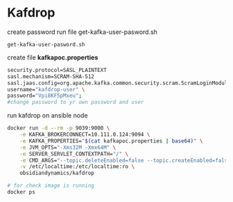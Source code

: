 # Kafdrop

create password run file get-kafka-user-pasword.sh

    get-kafka-user-pasword.sh

create file **kafkapoc.properties**

```Bash
security.protocol=SASL_PLAINTEXT
sasl.mechanism=SCRAM-SHA-512 
sasl.jaas.config=org.apache.kafka.common.security.scram.ScramLoginModule required \
username="kafdrop-user" \
password="Vpi8KF5pMxeu"; 
#change password to yr own password and user
```

run kafdrop on ansible node
```Bash
docker run -d --rm -p 9039:9000 \
    -e KAFKA_BROKERCONNECT=10.111.0.124:9094 \
    -e KAFKA_PROPERTIES="$(cat kafkapoc.properties | base64)" \
    -e JVM_OPTS="-Xms32M -Xmx64M" \
    -e SERVER_SERVLET_CONTEXTPATH="/" \
    -e CMD_ARGS="--topic.deleteEnabled=false --topic.createEnabled=false" \
    -v /etc/localtime:/etc/localtime:ro \
    obsidiandynamics/kafdrop
```

```Bash
# for check image is running
docker ps
```